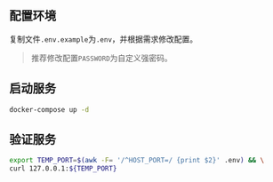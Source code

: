 ## 配置环境

复制文件`.env.example`为`.env`，并根据需求修改配置。

> 推荐修改配置`PASSWORD`为自定义强密码。

## 启动服务

```bash
docker-compose up -d
```

## 验证服务

```bash
export TEMP_PORT=$(awk -F= '/^HOST_PORT=/ {print $2}' .env) && \
curl 127.0.0.1:${TEMP_PORT}
```
